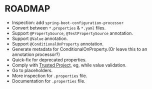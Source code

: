 # ROADMAP

- Inspection: add `spring-boot-configuration-processor`
- Convert between `*.properties` & `*.yaml` files.
- Support `@PropertySource`, `@TestPropertySource` annotation.
- Support `@Value` annotation.
- Support `@ConditionalOnProperty` annotation.
- Generate metadata for ConditionalOnProperty.(Or leave this to an annotation processor?)
- Quick-fix for deprecated properties.
- Comply with [Trusted Project](https://plugins.jetbrains.com/docs/intellij/trusted-projects.html), eg, while value
  validation.
- Go to placeholders.
- More inspection for `.properties` file.
- Documentation for `.properties` file.